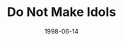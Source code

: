 ---
layout: message
category: message
series: "God's Top 10"
title: "Do Not Make Idols"
date: 1998-06-14
audio-description: "We look at the 10 Commandments and their relevancy in our lives today. "
audio: ""
audio-title: "Do Not Make Idols"
audio-duration: "&#58;"
---